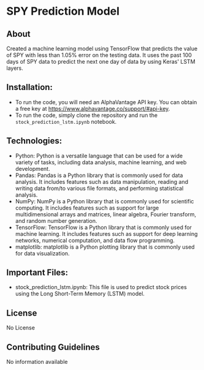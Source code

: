 # SPY Prediction Model

## About
Created a machine learning model using TensorFlow that predicts the value of SPY with less than 1.05% error on the testing data. It uses the past 100 days of SPY data to predict the next one day of data by using Keras' LSTM layers.

## Installation:
- To run the code, you will need an AlphaVantage API key. You can obtain a free key at https://www.alphavantage.co/support/#api-key.
- To run the code, simply clone the repository and run the `stock_prediction_lstm.ipynb` notebook.

## Technologies:
- Python: Python is a versatile language that can be used for a wide variety of tasks, including data analysis, machine learning, and web development.
- Pandas: Pandas is a Python library that is commonly used for data analysis. It includes features such as data manipulation, reading and writing data from/to various file formats, and performing statistical analysis.
- NumPy: NumPy is a Python library that is commonly used for scientific computing. It includes features such as support for large multidimensional arrays and matrices, linear algebra, Fourier transform, and random number generation.
- TensorFlow: TensorFlow is a Python library that is commonly used for machine learning. It includes features such as support for deep learning networks, numerical computation, and data flow programming.
- matplotlib: matplotlib is a Python plotting library that is commonly used for data visualization.

## Important Files:
- stock_prediction_lstm.ipynb: This file is used to predict stock prices using the Long Short-Term Memory (LSTM) model.

## License
No License

## Contributing Guidelines
No information available
